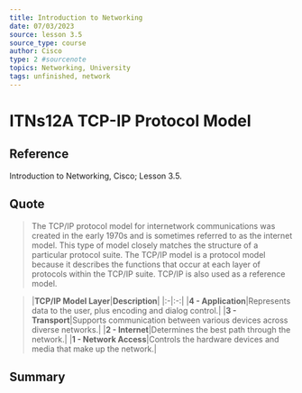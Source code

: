 ```yaml
---
title: Introduction to Networking
date: 07/03/2023
source: lesson 3.5
source_type: course
author: Cisco
type: 2 #sourcenote
topics: Networking, University
tags: unfinished, network
---
```

# ITNs12A TCP-IP Protocol Model

## **Reference**
Introduction to Networking, Cisco; Lesson 3.5.

## **Quote**
> The TCP/IP protocol model for internetwork communications was created in the early 1970s and is sometimes referred to as the internet model. This type of model closely matches the structure of a particular protocol suite. The TCP/IP model is a protocol model because it describes the functions that occur at each layer of protocols within the TCP/IP suite. TCP/IP is also used as a reference model.

> |**TCP/IP Model Layer**|**Description**|
|:-|:-:|
|**4 - Application**|Represents data to the user, plus encoding and dialog control.|
|**3 - Transport**|Supports communication between various devices across diverse networks.|
|**2 - Internet**|Determines the best path through the network.|
|**1 - Network Access**|Controls the hardware devices and media that make up the network.|

## **Summary**
<!-- try to apply the method of the question and the answer, if there is more than one idea, then make a single note or sub note from each idea -->